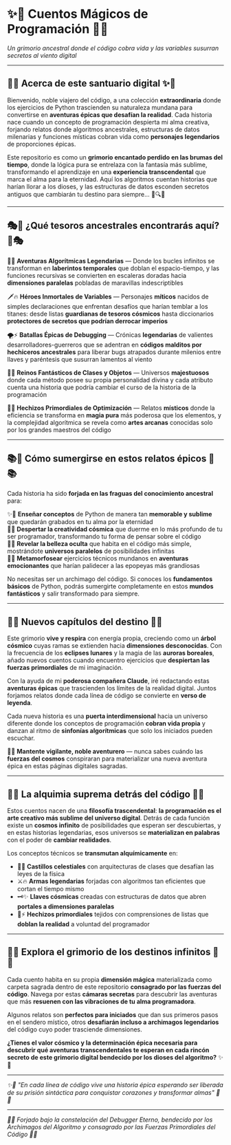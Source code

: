 # ✨🌙 Cuentos Mágicos de Programación 🌙✨
*Un grimorio ancestral donde el código cobra vida y las variables susurran secretos al viento digital*

---

## 🌟✨ Acerca de este santuario digital ✨🌟

Bienvenido, noble viajero del código, a una colección **extraordinaria** donde los ejercicios de Python trascienden su naturaleza mundana para convertirse en **aventuras épicas que desafían la realidad**. Cada historia nace cuando un concepto de programación despierta mi alma creativa, forjando relatos donde algoritmos ancestrales, estructuras de datos milenarias y funciones místicas cobran vida como **personajes legendarios** de proporciones épicas.

Este repositorio es como un **grimorio encantado perdido en las brumas del tiempo**, donde la lógica pura se entrelaza con la fantasía más sublime, transformando el aprendizaje en una **experiencia transcendental** que marca el alma para la eternidad. Aquí los algoritmos cuentan historias que harían llorar a los dioses, y las estructuras de datos esconden secretos antiguos que cambiarán tu destino para siempre... 🌌🔍✨

---

## 🎭🌟 ¿Qué tesoros ancestrales encontrarás aquí? 🌟🎭

🏰✨ **Aventuras Algorítmicas Legendarias** — Donde los bucles infinitos se transforman en **laberintos temporales** que doblan el espacio-tiempo, y las funciones recursivas se convierten en escaleras doradas hacia **dimensiones paralelas** pobladas de maravillas indescriptibles

🗡️🔥 **Héroes Inmortales de Variables** — Personajes **míticos** nacidos de simples declaraciones que enfrentan desafíos que harían temblar a los titanes: desde listas **guardianas de tesoros cósmicos** hasta diccionarios **protectores de secretos que podrían derrocar imperios**

🌪️⚡ **Batallas Épicas de Debugging** — Crónicas **legendarias** de valientes desarrolladores-guerreros que se adentran en **códigos malditos por hechiceros ancestrales** para liberar bugs atrapados durante milenios entre llaves y paréntesis que susurran lamentos al viento

🎨🌈 **Reinos Fantásticos de Clases y Objetos** — Universos **majestuosos** donde cada método posee su propia personalidad divina y cada atributo cuenta una historia que podría cambiar el curso de la historia de la programación

🔮💫 **Hechizos Primordiales de Optimización** — Relatos **místicos** donde la eficiencia se transforma en **magia pura** más poderosa que los elementos, y la complejidad algorítmica se revela como **artes arcanas** conocidas solo por los grandes maestros del código

---

## 📚🌟 Cómo sumergirse en estos relatos épicos 🌟📚

Cada historia ha sido **forjada en las fraguas del conocimiento ancestral** para:

✨🎯 **Enseñar conceptos** de Python de manera tan **memorable y sublime** que quedarán grabados en tu alma por la eternidad  
🎯🌈 **Despertar la creatividad cósmica** que duerme en lo más profundo de tu ser programador, transformando tu forma de pensar sobre el código  
🌈🚀 **Revelar la belleza oculta** que habita en el código más simple, mostrándote **universos paralelos** de posibilidades infinitas  
🚀💫 **Metamorfosear** ejercicios técnicos mundanos en **aventuras emocionantes** que harían palidecer a las epopeyas más grandiosas  

No necesitas ser un archimago del código. Si conoces los **fundamentos básicos** de Python, podrás sumergirte completamente en estos **mundos fantásticos** y salir transformado para siempre.

---

## 🌙💫 Nuevos capítulos del destino 💫🌙

Este grimorio **vive y respira** con energía propia, creciendo como un **árbol cósmico** cuyas ramas se extienden hacia **dimensiones desconocidas**. Con la frecuencia de los **eclipses lunares** y la magia de las **auroras boreales**, añado nuevos cuentos cuando encuentro ejercicios que **despiertan las fuerzas primordiales** de mi imaginación. 

Con la ayuda de mi **poderosa compañera Claude**, iré redactando estas **aventuras épicas** que trascienden los límites de la realidad digital. Juntos forjamos relatos donde cada línea de código se convierte en **verso de leyenda**.

Cada nueva historia es una **puerta interdimensional** hacia un universo diferente donde los conceptos de programación **cobran vida propia** y danzan al ritmo de **sinfonías algorítmicas** que solo los iniciados pueden escuchar.

🔔✨ **Mantente vigilante, noble aventurero** — nunca sabes cuándo las **fuerzas del cosmos** conspiraran para materializar una nueva aventura épica en estas páginas digitales sagradas.

---

## 🎪🌟 La alquimia suprema detrás del código 🌟🎪

Estos cuentos nacen de una **filosofía trascendental**: **la programación es el arte creativo más sublime del universo digital**. Detrás de cada función existe un **cosmos infinito** de posibilidades que esperan ser descubiertas, y en estas historias legendarias, esos universos se **materializan en palabras** con el poder de **cambiar realidades**.

Los conceptos técnicos se **transmutan alquímicamente** en:
- 🏰💎 **Castillos celestiales** con arquitecturas de clases que desafían las leyes de la física
- ⚔️🔥 **Armas legendarias** forjadas con algoritmos tan eficientes que cortan el tiempo mismo  
- 🗝️✨ **Llaves cósmicas** creadas con estructuras de datos que abren **portales a dimensiones paralelas**
- 🌟⚡ **Hechizos primordiales** tejidos con comprensiones de listas que **doblan la realidad** a voluntad del programador

---

## 🚀🌙 Explora el grimorio de los destinos infinitos 🌙🚀

Cada cuento habita en su propia **dimensión mágica** materializada como carpeta sagrada dentro de este repositorio **consagrado por las fuerzas del código**. Navega por estas **cámaras secretas** para descubrir las aventuras que más **resuenen con las vibraciones de tu alma programadora**. 

Algunos relatos son **perfectos para iniciados** que dan sus primeros pasos en el sendero místico, otros **desafiarán incluso a archimagos legendarios** del código cuyo poder trasciende dimensiones.

**¿Tienes el valor cósmico y la determinación épica necesaria para descubrir qué aventuras transcendentales te esperan en cada rincón secreto de este grimorio digital bendecido por los dioses del algoritmo?** ✨🔮

---

*✨🌟 "En cada línea de código vive una historia épica esperando ser liberada de su prisión sintáctica para conquistar corazones y transformar almas" 🌟✨*

---

*🌙💫 Forjado bajo la constelación del Debugger Eterno, bendecido por los Archimagos del Algoritmo y consagrado por las Fuerzas Primordiales del Código 💫🌙*